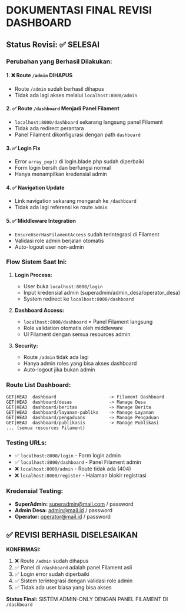 # DOKUMENTASI FINAL REVISI DASHBOARD

## Status Revisi: ✅ SELESAI

### Perubahan yang Berhasil Dilakukan:

#### 1. ❌ Route `/admin` DIHAPUS
- Route `/admin` sudah berhasil dihapus
- Tidak ada lagi akses melalui `localhost:8000/admin`

#### 2. ✅ Route `/dashboard` Menjadi Panel Filament
- `localhost:8000/dashboard` sekarang langsung panel Filament
- Tidak ada redirect perantara
- Panel Filament dikonfigurasi dengan path `dashboard`

#### 3. ✅ Login Fix
- Error `array_pop()` di login.blade.php sudah diperbaiki
- Form login bersih dan berfungsi normal
- Hanya menampilkan kredensial admin

#### 4. ✅ Navigation Update
- Link navigation sekarang mengarah ke `/dashboard`
- Tidak ada lagi referensi ke route `admin`

#### 5. ✅ Middleware Integration
- `EnsureUserHasFilamentAccess` sudah terintegrasi di Filament
- Validasi role admin berjalan otomatis
- Auto-logout user non-admin

### Flow Sistem Saat Ini:

1. **Login Process:**
   - User buka `localhost:8000/login`
   - Input kredensial admin (superadmin/admin_desa/operator_desa)
   - System redirect ke `localhost:8000/dashboard`

2. **Dashboard Access:**
   - `localhost:8000/dashboard` = Panel Filament langsung
   - Role validation otomatis oleh middleware
   - UI Filament dengan semua resources admin

3. **Security:**
   - Route `/admin` tidak ada lagi
   - Hanya admin roles yang bisa akses dashboard
   - Auto-logout jika bukan admin

### Route List Dashboard:
```
GET|HEAD  dashboard                    -> Filament Dashboard
GET|HEAD  dashboard/desas              -> Manage Desa
GET|HEAD  dashboard/beritas            -> Manage Berita  
GET|HEAD  dashboard/layanan-publiks    -> Manage Layanan
GET|HEAD  dashboard/pengaduans         -> Manage Pengaduan
GET|HEAD  dashboard/publikasis         -> Manage Publikasi
... (semua resources Filament)
```

### Testing URLs:
- ✅ `localhost:8000/login` - Form login admin
- ✅ `localhost:8000/dashboard` - Panel Filament admin
- ❌ `localhost:8000/admin` - Route tidak ada (404)
- ❌ `localhost:8000/register` - Halaman blokir registrasi

### Kredensial Testing:
- **SuperAdmin:** superadmin@mail.com / password
- **Admin Desa:** admin@mail.id / password
- **Operator:** operator@mail.id / password

## ✅ REVISI BERHASIL DISELESAIKAN

**KONFIRMASI:**
1. ❌ Route `/admin` sudah dihapus
2. ✅ Panel di `/dashboard` adalah panel Filament asli
3. ✅ Login error sudah diperbaiki
4. ✅ Sistem terintegrasi dengan validasi role admin
5. ✅ Tidak ada user biasa yang bisa akses

**Status Final:** SISTEM ADMIN-ONLY DENGAN PANEL FILAMENT DI `/dashboard`

